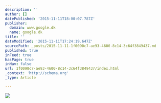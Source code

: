 ```yaml
---
description: ''
author: []
datePublished: '2015-11-11T18:00:07.787Z'
publisher:
  domain: www.google.dk
  name: google.dk
title: ''
dateModified: '2015-11-11T17:24:19.647Z'
sourcePath: _posts/2015-11-11-1f0090c7-ae93-4600-8c14-3c64f3849437.md
published: true
inFeed: true
hasPage: true
inNav: false
url: 1f0090c7-ae93-4600-8c14-3c64f3849437/index.html
_context: 'http://schema.org'
_type: Article

---
```

![](https://encrypted-tbn1.gstatic.com/images?q=tbn:ANd9GcTCJ8xApc2p_7_3CXIHJ2Z5i6cAoB1QJTTjN2225FwNij6m1zqQyA)